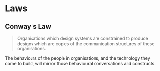 # Laws

## Conway's Law

> Organisations which design systems are constrained to produce designs which are copies of the communication structures of these organisations.

The behaviours of the people in organisations, and the technology they come to build, will mirror those behavioural conversations and constructs.
